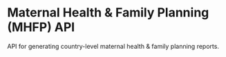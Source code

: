 # Maternal Health & Family Planning (MHFP) API

API for generating country-level maternal health & family planning reports.
